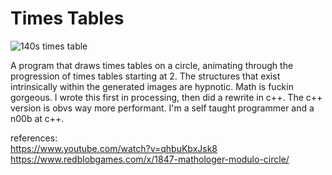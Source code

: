 # Times Tables  

![140s times table](./140.gif)  

A program that draws times tables on a circle, animating through the progression of times tables starting at 2. The structures that exist intrinsically within the generated images are hypnotic. Math is fuckin gorgeous. I wrote this first in processing, then did a rewrite in c++. The c++ version is obvs way more performant. I'm a self taught programmer and a n00b at c++.   

references:    
https://www.youtube.com/watch?v=qhbuKbxJsk8    
https://www.redblobgames.com/x/1847-mathologer-modulo-circle/   

